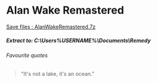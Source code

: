 # Alan Wake Remastered 
[Save files : AlanWakeRemastered.7z](AlanWakeRemastered.7z?raw=true)
<br/>
##### Extract to: C:\Users\%USERNAME%\Documents\Remedy

###### Favourite quotes
> "It's not a lake, it's an ocean."